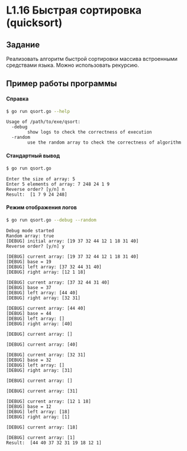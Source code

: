 # L1.16 Быстрая сортировка (quicksort)
## Задание
Реализовать алгоритм быстрой сортировки массива встроенными средствами языка. Можно использовать рекурсию.
## Пример работы программы
#### Справка
```bash
$ go run qsort.go --help
```
```
Usage of /path/to/exe/qsort:
  -debug
    	show logs to check the correctness of execution
  -random
    	use the random array to check the correctness of algorithm
```

#### Стандартный вывод 
```bash
$ go run qsort.go
```
```
Enter the size of array: 5
Enter 5 elements of array: 7 248 24 1 9
Reverse order? [y/n] n
Result:  [1 7 9 24 248]
```

#### Режим отображения логов
```bash 
$ go run qsort.go --debug --random
```
```
Debug mode started
Random array: true
[DEBUG] initial array: [19 37 32 44 12 1 18 31 40]
Reverse order? [y/n] y

[DEBUG] current array: [19 37 32 44 12 1 18 31 40]
[DEBUG] base = 19
[DEBUG] left array: [37 32 44 31 40]
[DEBUG] right array: [12 1 18]

[DEBUG] current array: [37 32 44 31 40]
[DEBUG] base = 37
[DEBUG] left array: [44 40]
[DEBUG] right array: [32 31]

[DEBUG] current array: [44 40]
[DEBUG] base = 44
[DEBUG] left array: []
[DEBUG] right array: [40]

[DEBUG] current array: []

[DEBUG] current array: [40]

[DEBUG] current array: [32 31]
[DEBUG] base = 32
[DEBUG] left array: []
[DEBUG] right array: [31]

[DEBUG] current array: []

[DEBUG] current array: [31]

[DEBUG] current array: [12 1 18]
[DEBUG] base = 12
[DEBUG] left array: [18]
[DEBUG] right array: [1]

[DEBUG] current array: [18]

[DEBUG] current array: [1]
Result:  [44 40 37 32 31 19 18 12 1]
```


